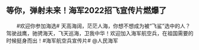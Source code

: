 ## 等你，弹射未来！海军2022招飞宣传片燃爆了
　　#欢迎你参加海选# 天高海阔，茫茫人海，你想不想成为被“飞鲨”选中的人？驾驶战鹰，驰骋海天，飞天巡海，卫我中华！欢迎加入海军航空兵，在祖国需要的时候挺身而出！#海军航空兵宣传片# @人民海军 

